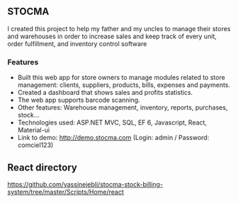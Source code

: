 ## STOCMA

I created this project to help my father and my uncles to manage their stores and warehouses in order to increase sales and keep track of every unit, order fulfillment, and inventory control software

### Features

* Built this web app for store owners to manage modules related to store management: clients, suppliers, products, bills, expenses and payments.
* Created a dashboard that shows sales and profits statistics.
* The web app supports barcode scanning.
* Other features: Warehouse management, inventory, reports, purchases, stock...
* Technologies used: ASP.NET MVC, SQL, EF 6, Javascript, React, Material-ui
* Link to demo: http://demo.stocma.com (Login: admin / Password: comciel123)

## React directory

https://github.com/yassinejebli/stocma-stock-billing-system/tree/master/Scripts/Home/react
